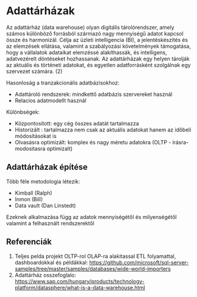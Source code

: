 # Adattárházak

Az adattárház (data warehouse) olyan digitális tárolórendszer, amely számos különböző forrásból származó nagy mennyiségű adatot kapcsol össze és harmonizál. 
Célja az üzleti intelligencia (BI), a jelentéskészítés és az elemzések ellátása, valamint a szabályozási követelmények támogatása, hogy a vállalatok adataikat elemzéssé alakíthassák, és intelligens, adatvezérelt döntéseket hozhassanak.
Az adattárházak egy helyen tárolják az aktuális és történeti adatokat, és egyetlen adatforrásként szolgálnak egy szervezet számára. (2)

Hasonloság a tranzakcionális adatbázisokhoz:
- Adattároló rendszerek: mindkettő adatbázis szervereket használ
- Relacios adatmodellt használ

Különbségek:  
- Központosított: egy cég összes adatát tartalmazza
- Historizált : tartalmazza nem csak az aktuális adatokat hanem az időbeli módosításokat is 
- Olvasásra optimizált: komplex és nagy méretu adatokra (OLTP - írásra-modositasra optimizalt)  


## Adattárházak építése 
Több féle metodologia létezik:
- Kimball (Ralph)
- Inmon (Bill)
- Data vault (Dan Linstedt)

Ezeknek alkalmazása függ az adatok mennyiségétől és milyenségétől valamint a felhasznált rendszerektől





## Referenciák
1) Teljes pelda projekt OLTP-rol OLAP-ra alakitassal ETL folyamattal, dashboardokkal és példákkal: https://github.com/microsoft/sql-server-samples/tree/master/samples/databases/wide-world-importers
2) Adattárház osszefoglalo: https://www.sap.com/hungary/products/technology-platform/datasphere/what-is-a-data-warehouse.html
